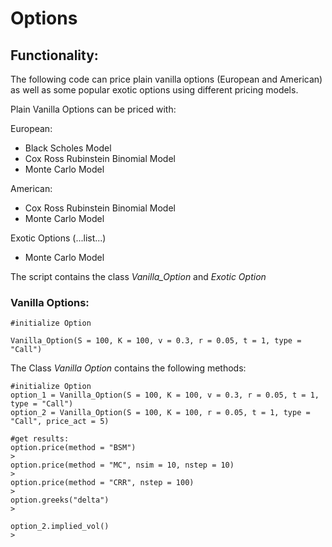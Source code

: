 # Options

## Functionality: 

The following code can price plain vanilla options (European and American) as well as some popular exotic options using different pricing models. 

Plain Vanilla Options can be priced with: 
  
  European: 
  - Black Scholes Model 
  - Cox Ross Rubinstein Binomial Model 
  - Monte Carlo Model
  
  American: 
  - Cox Ross Rubinstein Binomial Model 
  - Monte Carlo Model

  Exotic Options (...list...)
  - Monte Carlo Model


The script contains the class *Vanilla_Option* and *Exotic Option*

### Vanilla Options: 

```
#initialize Option 

Vanilla_Option(S = 100, K = 100, v = 0.3, r = 0.05, t = 1, type = "Call")
```
The Class *Vanilla Option* contains the following methods:
```
#initialize Option
option_1 = Vanilla_Option(S = 100, K = 100, v = 0.3, r = 0.05, t = 1, type = "Call")
option_2 = Vanilla_Option(S = 100, K = 100, r = 0.05, t = 1, type = "Call", price_act = 5)
```
```
#get results:
option.price(method = "BSM")
>
option.price(method = "MC", nsim = 10, nstep = 10)
>
option.price(method = "CRR", nstep = 100)
>
option.greeks("delta")
>
```

```
option_2.implied_vol()
>
```
